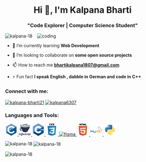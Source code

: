 <h1 align="center">Hi 👋, I'm Kalpana Bharti</h1>
<h3 align="center">"Code Explorer | Computer Science Student"</h3>

<img align="right" alt="coding" width="400" src="https://cdn.dribbble.com/users/4055494/screenshots/15215756/media/d2b66c4ca0192aa26d103448b3d1518b.gif">


<p align="left"> <img src="https://komarev.com/ghpvc/?username=kalpana-18&label=Profile%20views&color=0e75b6&style=flat" alt="kalpana-18" /> </p>

- 🌱 I’m currently learning **Web Development**

- 👯 I’m looking to collaborate on **some open source projects**

- 📫 How to reach me **bhartikalpana1807@gmail.com**

- ⚡ Fun fact **I speak English , dabble in German and code in C++**

<h3 align="left">Connect with me:</h3>
<p align="left">
<a href="https://linkedin.com/in/kalpana-bharti21" target="blank"><img align="center" src="https://raw.githubusercontent.com/rahuldkjain/github-profile-readme-generator/master/src/images/icons/Social/linked-in-alt.svg" alt="kalpana-bharti21" height="30" width="40" /></a>
<a href="https://www.codechef.com/users/kalpana6307" target="blank"><img align="center" src="https://cdn.jsdelivr.net/npm/simple-icons@3.1.0/icons/codechef.svg" alt="kalpana6307" height="30" width="40" /></a>
</p>

<h3 align="left">Languages and Tools:</h3>
<p align="left"> <a href="https://www.cprogramming.com/" target="_blank" rel="noreferrer"> <img src="https://raw.githubusercontent.com/devicons/devicon/master/icons/c/c-original.svg" alt="c" width="40" height="40"/> </a> <a href="https://offeescript.org" target="_blank" rel="noreferrer"> <img src="https://raw.githubusercontent.com/devicons/devicon/master/icons/coffeescript/coffeescript-original-wordmark.svg" alt="coffeescript" width="40" height="40"/> </a> <a href="https://www.w3schools.com/cpp/" target="_blank" rel="noreferrer"> <img src="https://raw.githubusercontent.com/devicons/devicon/master/icons/cplusplus/cplusplus-original.svg" alt="cplusplus" width="40" height="40"/> </a> <a href="https://www.w3schools.com/css/" target="_blank" rel="noreferrer"> <img src="https://raw.githubusercontent.com/devicons/devicon/master/icons/css3/css3-original-wordmark.svg" alt="css3" width="40" height="40"/> </a> <a href="https://www.figma.com/" target="_blank" rel="noreferrer"> <img src="https://www.vectorlogo.zone/logos/figma/figma-icon.svg" alt="figma" width="40" height="40"/> </a> <a href="https://www.w3.org/html/" target="_blank" rel="noreferrer"> <img src="https://raw.githubusercontent.com/devicons/devicon/master/icons/html5/html5-original-wordmark.svg" alt="html5" width="40" height="40"/> </a> <a href="https://www.mysql.com/" target="_blank" rel="noreferrer"> <img src="https://raw.githubusercontent.com/devicons/devicon/master/icons/mysql/mysql-original-wordmark.svg" alt="mysql" width="40" height="40"/> </a> <a href="https://www.python.org" target="_blank" rel="noreferrer"> <img src="https://raw.githubusercontent.com/devicons/devicon/master/icons/python/python-original.svg" alt="python" width="40" height="40"/> </a> </p>

<p><img align="left" src="https://github-readme-stats.vercel.app/api/top-langs?username=kalpana-18&show_icons=true&locale=en&layout=compact" alt="kalpana-18" /></p>

<p>&nbsp;<img align="center" src="https://github-readme-stats.vercel.app/api?username=kalpana-18&show_icons=true&locale=en" alt="kalpana-18" /></p>

<p><img align="center" src="https://github-readme-streak-stats.herokuapp.com/?user=kalpana-18&" alt="kalpana-18" /></p>
